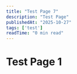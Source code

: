 ```yaml
---
title: "Test Page 7"
description: "Test Page"
publishedAt: "2025-10-27"
tags: ['test']
readTime: "0 min read"
---
```



# Test Page 1